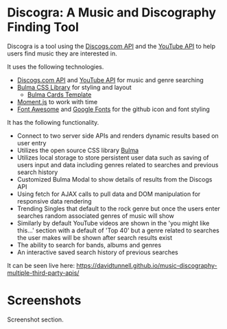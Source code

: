 # Discogra: A Music and Discography Finding Tool

Discogra is a tool using the [Discogs.com API](https://www.discogs.com/developers) and the [YouTube API](https://developers.google.com/youtube/v3/docs/search/list) to help users find music they are interested in. 

It uses the following technologies.

* [Discogs.com API](https://www.discogs.com/developers) and [YouTube API](https://developers.google.com/youtube/v3/docs/search/list) for music and genre searching
* [Bulma CSS Library](https://bulma.io/) for styling and layout
    * [Bulma Cards Template](https://github.com/BulmaTemplates/bulma-templates/blob/master/templates/cards.html)
* [Moment.js](https://momentjs.com/) to work with time
* [Font Awesome](https://fontawesome.com/) and [Google Fonts](https://fonts.google.com/) for the github icon and font styling

It has the following functionality.

* Connect to two server side APIs and renders dynamic results based on user entry
* Utilizes the open source CSS library [Bulma](https://github.com/jgthms/bulma)
* Utilizes local storage to store persistent user data such as saving of users input and data including genres related to searches and previous search history
* Customized Bulma Modal to show details of results from the Discogs API
* Using fetch for AJAX calls to pull data and DOM manipulation for responsive data rendering
* Trending Singles that default to the rock genre but once the users enter searches random associated genres of music will show
* Similarly by default YouTube videos are shown in the 'you might like this...' section with a default of 'Top 40' but a genre related to searches the user makes will be shown after search results exist
* The ability to search for bands, albums and genres
* An interactive saved search history of previous searches

It can be seen live here: https://davidtunnell.github.io/music-discography-multiple-third-party-apis/

# Screenshots

Screenshot section.